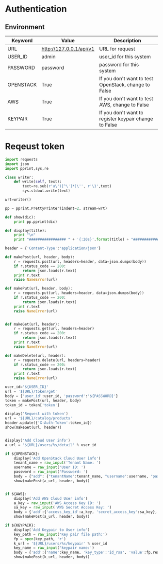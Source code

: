 # Authentication

## Environment

Keyword | Value | Description
----    | ----  | ----
URL     | http://127.0.0.1/api/v1 | URL for request
USER_ID     | admin | user_id for this system
PASSWORD     | password | password for this system
OPENSTACK | True | If you don't want to test OpenStack, change to False
AWS | True | If you don't want to test AWS, change to False
KEYPAIR | True | If you don't want to register keypair change to False

# Reqeust token

~~~python
import requests
import json
import pprint,sys,re

class writer:
    def write(self, text):
        text=re.sub(r'u\'([^\']*)\'', r'\1',text)
        sys.stdout.write(text)

wrt=writer()

pp = pprint.PrettyPrinter(indent=2, stream=wrt)

def show(dic):
    print pp.pprint(dic)

def display(title):
    print "\n"
    print "################# " + '{:20s}'.format(title) + "##############"

header = {'Content-Type':'application/json'}

def makePost(url, header, body):
    r = requests.post(url, headers=header, data=json.dumps(body))
    if r.status_code == 200:
        return json.loads(r.text)
    print r.text
    raise NameError(url)

def makePut(url, header, body):
    r = requests.put(url, headers=header, data=json.dumps(body))
    if r.status_code == 200:
        return json.loads(r.text)
    print r.text
    raise NameError(url)


def makeGet(url, header):
    r = requests.get(url, headers=header)
    if r.status_code == 200:
        return json.loads(r.text)
    print r.text
    raise NameError(url)

def makeDelete(url, header):
    r = requests.delete(url, headers=header)
    if r.status_code == 200:
        return json.loads(r.text)
    print r.text
    raise NameError(url)

user_id='${USER_ID}'
url = '${URL}/token/get'
body = {'user_id':user_id, 'password':'${PASSWORD}'}
token = makePost(url, header, body)
token_id = token['token']

display('Request with token')
url = '${URL}/catalog/products'
header.update({'X-Auth-Token':token_id})
show(makeGet(url, header))


display('Add Cloud User info')
a_url = '${URL}/users/%s/detail' % user_id

if ${OPENSTACK}:
    display('Add OpenStack Cloud User info')
    tenant_name = raw_input('Tenant Name: ')
    username = raw_input('User ID: ')
    password = raw_input('Password: ')
    body = {"add": {"tenantName":tenant_name, "username":username, "password":password},"platform":"openstack"}
    show(makePost(a_url, header, body))


if ${AWS}:
    display('Add AWS Cloud User info')
    a_key = raw_input('AWS Access Key ID: ')
    sa_key = raw_input('AWS Secret Access Key: ')
    body = {'add':{'access_key_id':a_key, 'secret_access_key':sa_key},'platform':'aws'}
    show(makePost(a_url, header, body))

if ${KEYPAIR}:
    display('Add Keypair to User info')
    key_path = raw_input('Key pair file path:')
    fp = open(key_path, 'r')
    k_url = '${URL}/users/%s/keypair' % user_id
    key_name = raw_input('keypair name:')
    body = {'add':{'name':key_name, 'key_type':'id_rsa', 'value':fp.read()}}
    show(makePost(k_url, header, body))
~~~
